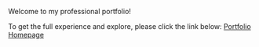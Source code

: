 Welcome to my professional portfolio!

To get the full experience and explore, please click the link below:
[Portfolio Homepage](darias-portfolio/index.md)
